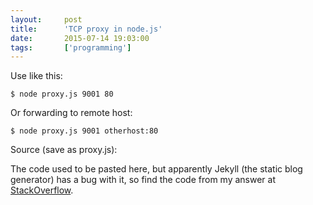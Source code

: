 ```yaml
---
layout:     post
title:      'TCP proxy in node.js'
date:       2015-07-14 19:03:00
tags:       ['programming']
---
```


Use like this:

	$ node proxy.js 9001 80

Or forwarding to remote host:

	$ node proxy.js 9001 otherhost:80

Source (save as proxy.js):

The code used to be pasted here, but apparently Jekyll (the static blog generator) has a bug with it,
so find the code from my answer at [StackOverflow](http://stackoverflow.com/questions/6490898/node-js-forward-all-traffic-from-port-a-to-port-b/19637388#19637388).
